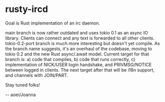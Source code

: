 # rusty-ircd
Goal is Rust implementation of an irc daemon.

main branch is now rather outdated and uses tokio 0.1 as an async IO library.
Clients can connect and any text is forwarded to all other clients.
tokio-0.2-port branch is much more interesting but doesn't yet compile.
As the branch name suggests, it's an overhaul of the codebase, moving to tokio 0.2 and the new Rust async/.await model.
Current target for that branch is:
  a) code that compiles,
  b) code that runs correctly,
  c) implementation of NICK/USER login handshake, and PRIVMSG/NOTICE between logged in clients.
The next target after that will be i18n support, and channels with JOIN/PART.

Stay tuned folks!

-- aoei/Joanna
